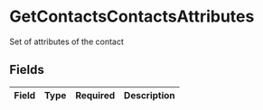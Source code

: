 # GetContactsContactsAttributes

Set of attributes of the contact


## Fields

| Field       | Type        | Required    | Description |
| ----------- | ----------- | ----------- | ----------- |